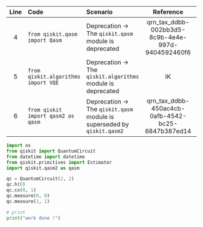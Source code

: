 | Line | Code | Scenario | Reference | Artifact | Refactoring |
| :--: | :--- | :------- | :-------: | :------- | :---------- |
| 4 | `from qiskit.qasm import Qasm` | Deprecation -> The `qiskit.qasm` module is deprecated | qrn_tax_ddbb-002bb3d5-8c9b-4e4e-997d-9404592460f6 | `qiskit.qasm` | |
| 5 | `from qiskit.algorithms import VQE` | Deprecation -> The `qiskit.algorithms` module is deprecated | IK | `qiskit.algorithms` | `from qiskit.primitives import Estimator` |
| 6 | `from qiskit import qasm2 as qasm` | Deprecation -> The `qiskit.qasm` module is superseded by `qiskit.qasm2` | qrn_tax_ddbb-450ac4cb-0afb-4542-bc25-6847b387ed14 | `qiskit.qasm` | `import qiskit.qasm2 as qasm` |

```python
import os
from qiskit import QuantumCircuit
from datetime import datetime
from qiskit.primitives import Estimator
import qiskit.qasm2 as qasm

qc = QuantumCircuit(2, 2)
qc.h(0)
qc.cx(0, 1)
qc.measure(0, 0)
qc.measure(1, 1)

# print
print("work done !")
```